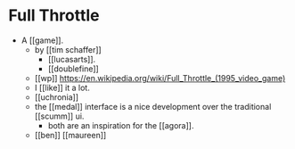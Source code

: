 # Full Throttle

- A [[game]].
  - by [[tim schaffer]]
    - [[lucasarts]].
    - [[doublefine]]
  - [[wp]] https://en.wikipedia.org/wiki/Full_Throttle_(1995_video_game)
  - I [[like]] it a lot.
  - [[uchronia]]
  - the [[medal]] interface is a nice development over the traditional [[scumm]] ui.
    - both are an inspiration for the [[agora]].
  - [[ben]] [[maureen]]

